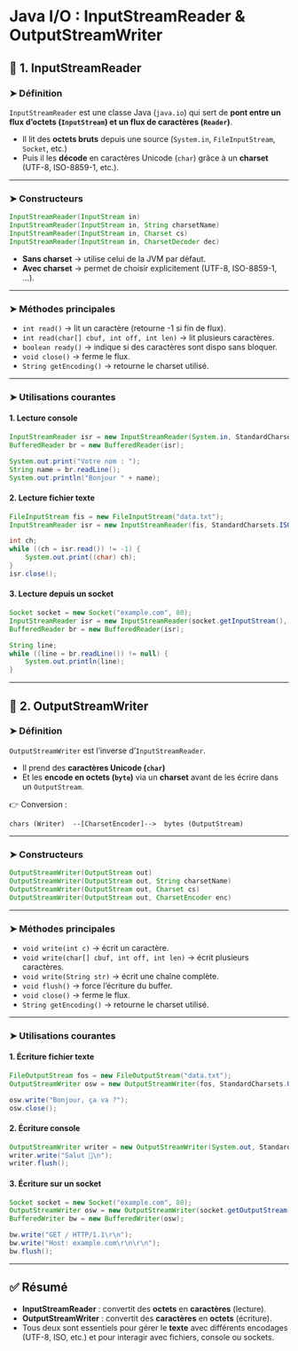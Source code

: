 # Java I/O : InputStreamReader & OutputStreamWriter

## 🔹 1. InputStreamReader

### ➤ Définition

`InputStreamReader` est une classe Java (`java.io`) qui sert de **pont entre un flux d’octets (`InputStream`) et un flux de caractères (`Reader`)**.

* Il lit des **octets bruts** depuis une source (`System.in`, `FileInputStream`, `Socket`, etc.)
* Puis il les **décode** en caractères Unicode (`char`) grâce à un **charset** (UTF-8, ISO-8859-1, etc.).

---

### ➤ Constructeurs

```java
InputStreamReader(InputStream in)
InputStreamReader(InputStream in, String charsetName)
InputStreamReader(InputStream in, Charset cs)
InputStreamReader(InputStream in, CharsetDecoder dec)
```

* **Sans charset** → utilise celui de la JVM par défaut.
* **Avec charset** → permet de choisir explicitement (UTF-8, ISO-8859-1, …).

---

### ➤ Méthodes principales

* `int read()` → lit un caractère (retourne -1 si fin de flux).
* `int read(char[] cbuf, int off, int len)` → lit plusieurs caractères.
* `boolean ready()` → indique si des caractères sont dispo sans bloquer.
* `void close()` → ferme le flux.
* `String getEncoding()` → retourne le charset utilisé.

---

### ➤ Utilisations courantes

#### 1. Lecture console

```java
InputStreamReader isr = new InputStreamReader(System.in, StandardCharsets.UTF_8);
BufferedReader br = new BufferedReader(isr);

System.out.print("Votre nom : ");
String name = br.readLine();
System.out.println("Bonjour " + name);
```

#### 2. Lecture fichier texte

```java
FileInputStream fis = new FileInputStream("data.txt");
InputStreamReader isr = new InputStreamReader(fis, StandardCharsets.ISO_8859_1);

int ch;
while ((ch = isr.read()) != -1) {
    System.out.print((char) ch);
}
isr.close();
```

#### 3. Lecture depuis un socket

```java
Socket socket = new Socket("example.com", 80);
InputStreamReader isr = new InputStreamReader(socket.getInputStream(), StandardCharsets.UTF_8);
BufferedReader br = new BufferedReader(isr);

String line;
while ((line = br.readLine()) != null) {
    System.out.println(line);
}
```

---

## 🔹 2. OutputStreamWriter

### ➤ Définition

`OutputStreamWriter` est l’inverse d’`InputStreamReader`.

* Il prend des **caractères Unicode (`char`)**
* Et les **encode en octets (`byte`)** via un **charset** avant de les écrire dans un `OutputStream`.

👉 Conversion :

```
chars (Writer)  --[CharsetEncoder]-->  bytes (OutputStream)
```

---

### ➤ Constructeurs

```java
OutputStreamWriter(OutputStream out)
OutputStreamWriter(OutputStream out, String charsetName)
OutputStreamWriter(OutputStream out, Charset cs)
OutputStreamWriter(OutputStream out, CharsetEncoder enc)
```

---

### ➤ Méthodes principales

* `void write(int c)` → écrit un caractère.
* `void write(char[] cbuf, int off, int len)` → écrit plusieurs caractères.
* `void write(String str)` → écrit une chaîne complète.
* `void flush()` → force l’écriture du buffer.
* `void close()` → ferme le flux.
* `String getEncoding()` → retourne le charset utilisé.

---

### ➤ Utilisations courantes

#### 1. Écriture fichier texte

```java
FileOutputStream fos = new FileOutputStream("data.txt");
OutputStreamWriter osw = new OutputStreamWriter(fos, StandardCharsets.UTF_8);

osw.write("Bonjour, ça va ?");
osw.close();
```

#### 2. Écriture console

```java
OutputStreamWriter writer = new OutputStreamWriter(System.out, StandardCharsets.UTF_8);
writer.write("Salut 👋\n");
writer.flush();
```

#### 3. Écriture sur un socket

```java
Socket socket = new Socket("example.com", 80);
OutputStreamWriter osw = new OutputStreamWriter(socket.getOutputStream(), StandardCharsets.UTF_8);
BufferedWriter bw = new BufferedWriter(osw);

bw.write("GET / HTTP/1.1\r\n");
bw.write("Host: example.com\r\n\r\n");
bw.flush();
```

---

## ✅ Résumé

* **InputStreamReader** : convertit des **octets** en **caractères** (lecture).
* **OutputStreamWriter** : convertit des **caractères** en **octets** (écriture).
* Tous deux sont essentiels pour gérer le **texte** avec différents encodages (UTF-8, ISO, etc.) et pour interagir avec fichiers, console ou sockets.
